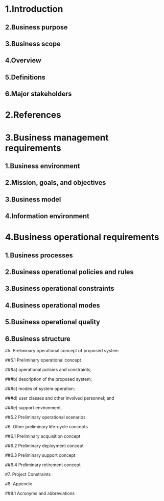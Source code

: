 # 1.Introduction
  ## 2.Business purpose
  ## 3.Business scope
  ## 4.Overview
  ## 5.Definitions 
  ## 6.Major stakeholders 
# 2.References
# 3.Business management requirements
  ## 1.Business environment
  ## 2.Mission, goals, and objectives
  ## 3.Business model
  ## 4.Information environment
# 4.Business operational requirements
  ## 1.Business processes
  ## 2.Business operational policies and rules
  ## 3.Business operational constraints
  ## 4.Business operational modes
  ## 5.Business operational quality
  ## 6.Business structure
  #5. Preliminary operational concept of proposed system

##5.1 Preliminary operational concept


###a) operational policies and constraints;

###b) description of the proposed system;

###c) modes of system operation;

###d) user classes and other involved personnel; and

###e) support environment.

##5.2 Preliminary operational scenarios

#6. Other preliminary life-cycle concepts

##6.1 Preliminary acquisition concept

##6.2 Preliminary deployment concept

##6.3 Preliminary support concept

##6.4 Preliminary retirement concept

#7. Project Constraints

#8. Appendix

##8.1 Acronyms and abbreviations

 
